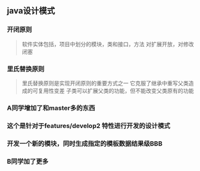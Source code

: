 ## java设计模式



### 开闭原则
> 软件实体包括，项目中划分的模块，类和接口，方法
> 对扩展开放，对修改闭塞


### 里氏替换原则
> 里氏替换原则是实现开闭原则的重要方式之一
> 它克服了继承中重写父类造成的可复用性变差
> 子类可以扩展父类的功能，但不能改变父类原有的功能 
### A同学增加了和master多的东西


### 这个是针对于features/develop2 特性进行开发的设计模式

### 开发一个新的模块，同时生成指定的模板数据结果级BBB


### B同学加了更多